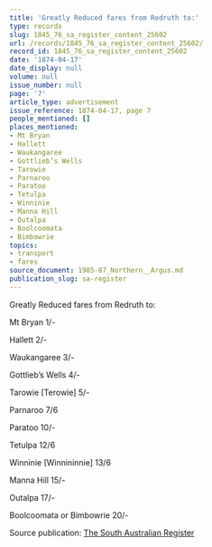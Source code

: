 ```yaml
---
title: 'Greatly Reduced fares from Redruth to:'
type: records
slug: 1845_76_sa_register_content_25602
url: /records/1845_76_sa_register_content_25602/
record_id: 1845_76_sa_register_content_25602
date: '1874-04-17'
date_display: null
volume: null
issue_number: null
page: '7'
article_type: advertisement
issue_reference: 1874-04-17, page 7
people_mentioned: []
places_mentioned:
- Mt Bryan
- Hallett
- Waukangaree
- Gottlieb’s Wells
- Tarowie
- Parnaroo
- Paratoo
- Tetulpa
- Winninie
- Manna Hill
- Outalpa
- Boolcoomata
- Bimbowrie
topics:
- transport
- fares
source_document: 1985-87_Northern__Argus.md
publication_slug: sa-register
---
```


Greatly Reduced fares from Redruth to:

Mt Bryan	1/-

Hallett	2/-

Waukangaree	3/-

Gottlieb’s Wells	4/-

Tarowie [Terowie]	5/-

Parnaroo	7/6

Paratoo	10/-

Tetulpa	12/6

Winninie [Winnininnie]	13/6

Manna Hill	15/-

Outalpa	17/-

Boolcoomata or Bimbowrie	20/-

Source publication: [The South Australian Register](/publications/sa-register/)
